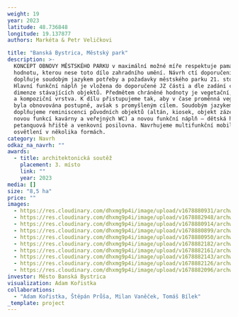 ```yaml
---
weight: 19
year: 2023
latitude: 48.736848
longitude: 19.137877
authors: Markéta & Petr Veličkovi

title: "Banská Bystrica, Městský park"
description: >-
  KONCEPT OBNOVY MĚSTSKÉHO PARKU v maximální možné míře respektuje památkovou
  hodnotu, kterou nese toto dílo zahradního umění. Návrh ctí doporučení a
  doplňuje soudobým jazykem potřeby a požadavky městského parku 21. století.
  Hlavní funkční náplň je vložena do doporučené JZ části a dle zadání ctí
  dimenze stávajících objektů. Předmětem chráněné hodnoty je vegetační, terénní
  a kompoziční vrstva. K dílu přistupujeme tak, aby v čase proměnná vegetace
  byla obnovována postupně, avšak s promyšleným cílem. Soudobým jazykem
  doplňujeme reminiscenci původních objektů (altán, kiosek, objekt zázemí s
  novou funkcí kavárny a veřejných WC) a novou funkční náplň – dětská hřiště,
  petanquová hřiště a venkovní posilovna. Navrhujeme multifunkční mobiliář a
  osvětlení v několika formách.
category: Navrh
odkaz_na_navrh: ""
awards:
  - title: architektonická soutěž
    placement: 3. místo
    link: ""
    year: 2023
media: []
size: "8,5 ha"
price: ""
images:
  - https://res.cloudinary.com/dhxmg9p4i/image/upload/v1678880931/archweb/3_2_luo513.jpg
  - https://res.cloudinary.com/dhxmg9p4i/image/upload/v1678882948/archweb/P%C5%AEDORYS_01_fmr3qd.jpg
  - https://res.cloudinary.com/dhxmg9p4i/image/upload/v1678880914/archweb/2_2_jzmpsp.jpg
  - https://res.cloudinary.com/dhxmg9p4i/image/upload/v1678880899/archweb/1C_z70aoz.jpg
  - https://res.cloudinary.com/dhxmg9p4i/image/upload/v1678880950/archweb/4_3_cuuinh.jpg
  - https://res.cloudinary.com/dhxmg9p4i/image/upload/v1678882182/archweb/%C5%A0IR%C5%A0%C3%8D_VZTAHY_nrvonj.jpg
  - https://res.cloudinary.com/dhxmg9p4i/image/upload/v1678882161/archweb/SCH%C3%89MA_VEGETACE_OBNOVA_ALEJ%C3%8D_sfwdmf.jpg
  - https://res.cloudinary.com/dhxmg9p4i/image/upload/v1678882143/archweb/SCH%C3%89MA_VEGETACE_o3gasn.jpg
  - https://res.cloudinary.com/dhxmg9p4i/image/upload/v1678882126/archweb/SCH%C3%89MA_OSV%C4%9ATLEN%C3%8D_dumz1g.jpg
  - https://res.cloudinary.com/dhxmg9p4i/image/upload/v1678882096/archweb/KAV%C3%81RNA_KIOSEK_ALT%C3%81N_ukfyea.jpg
investor: Město Banská Bystrica
visualization: Adam Kořistka
collaborations:
  - "Adam Kořistka, Štěpán Průša, Milan Vaněček, Tomáš Bílek"
_template: project
---
```

